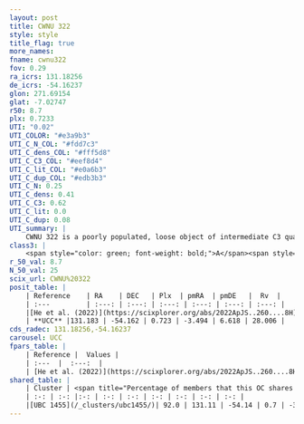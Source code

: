 ```yaml
---
layout: post
title: CWNU 322
style: style
title_flag: true
more_names: 
fname: cwnu322
fov: 0.29
ra_icrs: 131.18256
de_icrs: -54.16237
glon: 271.69154
glat: -7.02747
r50: 8.7
plx: 0.7233
UTI: "0.02"
UTI_COLOR: "#e3a9b3"
UTI_C_N_COL: "#fdd7c3"
UTI_C_dens_COL: "#fff5d8"
UTI_C_C3_COL: "#eef8d4"
UTI_C_lit_COL: "#e0a6b3"
UTI_C_dup_COL: "#edb3b3"
UTI_C_N: 0.25
UTI_C_dens: 0.41
UTI_C_C3: 0.62
UTI_C_lit: 0.0
UTI_C_dup: 0.08
UTI_summary: |
    CWNU 322 is a poorly populated, loose object of intermediate C3 quality. It was recently reported in the literature.<br><br><span style="color: #99180f; font-weight: bold;">Warning: </span>This is very likely a duplicate object, which shares a large percentage of members with at least one previously reported entry.
class3: |
    <span style="color: green; font-weight: bold;">A</span><span style="color: red; font-weight: bold;">C</span>
r_50_val: 8.7
N_50_val: 25
scix_url: CWNU%20322
posit_table: |
    | Reference    | RA    | DEC   | Plx  | pmRA  | pmDE   |  Rv  |
    | :---         | :---: | :---: | :---: | :---: | :---: | :---: |
    |[He et al. (2022)](https://scixplorer.org/abs/2022ApJS..260....8H) | 131.215 | -54.205 | 0.72 | -3.49 | 6.62 | -- |
    | **UCC** |131.183 | -54.162 | 0.723 | -3.494 | 6.618 | 28.006 | 
cds_radec: 131.18256,-54.16237
carousel: UCC
fpars_table: |
    | Reference |  Values |
    | :---  |  :---:  |
    | [He et al. (2022)](https://scixplorer.org/abs/2022ApJS..260....8H) | `AG=0.65, m-M=11.0, logAge=8.7, Z=0.038` |
shared_table: |
    | Cluster | <span title="Percentage of members that this OC shares with the ones listed">%</span>   | RA   | DEC   | Plx   | pmRA  | pmDE  | Rv | UTI |
    | :-: | :-: |:-: | :-: | :-: | :-: | :-: | :-: | :-: |
    |[UBC 1455](/_clusters/ubc1455/)| 92.0 | 131.11 | -54.14 | 0.7 | -3.5 | 6.6 | 28.66 |0.47 |
---
```

